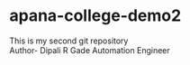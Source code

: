 # apana-college-demo2
This is my second git repository
<br>
Author- Dipali R Gade
Automation Engineer

